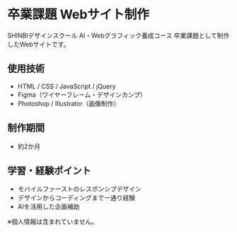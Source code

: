 # 卒業課題 Webサイト制作

SHINBIデザインスクール AI・Webグラフィック養成コース 卒業課題として制作したWebサイトです。  

## 使用技術
- HTML / CSS / JavaScript / jQuery
- Figma（ワイヤーフレーム・デザインカンプ）
- Photoshop / Illustrator（画像制作）

## 制作期間
- 約2か月

## 学習・経験ポイント
- モバイルファーストのレスポンシブデザイン
- デザインからコーディングまで一通り経験
- AIを活用した企画補助

※個人情報は含まれていません。
